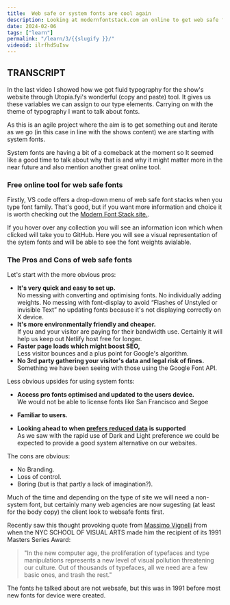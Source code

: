 ```yaml
---
title:  Web safe or system fonts are cool again
description: Looking at modernfontstack.com an online to get web safe fonts. 
date: 2024-02-06
tags: ["learn"]
permalink: "/learn/3/{{slugify }}/"
videoid: ilrfhdSuIsw
---
```


TRANSCRIPT
----------

In the last video I showed how we got fluid typography for the show's website through Utopia.fyi's wonderful (copy and paste) tool. It gives us these variables we can assign to our type elements. Carrying on with the theme of typography I want to talk about fonts.

As this is an agile project where the aim is to get something out and iterate as we go (in this case in line with the shows content) we are starting with system fonts.

System fonts are having a bit of a comeback at the moment so It seemed like a good time to talk about why that is and why it might matter more in the near future and also mention another great online tool.

### Free online tool for web safe fonts

Firstly, VS code offers a drop-down menu of web safe font stacks when you type font family. That's good, but if you want more information and choice it is worth checking out the [Modern Font Stack site.](https://modernfontstacks.com/).

If you hover over any collection you will see an information icon which when clicked will take you to GitHub. Here you will see a visual representation of the sytem fonts and will be able to see the font weights avialable.

### The Pros and Cons of web safe fonts

Let's start with the more obvious pros:

*   **It's very quick and easy to set up.**  
    No messing with converting and optimising fonts. No individually adding weights. No messing with font-display to avoid “Flashes of Unstyled or invisible Text” no updating fonts because it's not displaying correctly on X device.
*   **It's more environmentally friendly and cheaper.**  
    If you and your visitor are paying for their bandwidth use. Certainly it will help us keep out Netlify host free for longer.
*   **Faster page loads which might boost SEO,**  
    Less visitor bounces and a plus point for Google's algorithm.
*   **No 3rd party gathering your visitor's data and legal risk of fines.**  
    Something we have been seeing with those using the Google Font API.

Less obvious upsides for using system fonts:

*   **Access pro fonts optimised and updated to the users device.**  
    We would not be able to license fonts like San Francisco and Segoe
*   **Familiar to users.**  
    
*   **Looking ahead to when [prefers reduced data](https://developer.mozilla.org/en-US/docs/Web/CSS/@media/prefers-reduced-data/) is supported**  
    As we saw with the rapid use of Dark and Light preference we could be expected to provide a good system alternative on our websites.

The cons are obvious:

*   No Branding.
*   Loss of control.
*   Boring (but is that partly a lack of imagination?).

Much of the time and depending on the type of site we will need a non-system font, but certainly many web agencies are now sugesting (at least for the body copy) the client look to websafe fonts first.

Recently saw this thought provoking quote from [Massimo Vignelli](https://en.wikipedia.org/wiki/Massimo_Vignelli/) from when the NYC SCHOOL OF VISUAL ARTS made him the recipient of its 1991 Masters Series Award:

> "In the new computer age, the proliferation of typefaces and type manipulations represents a new level of visual pollution threatening our culture. Out of thousands of typefaces, all we need are a few basic ones, and trash the rest."

The fonts he talked about are not websafe, but this was in 1991 before most new fonts for device were created.